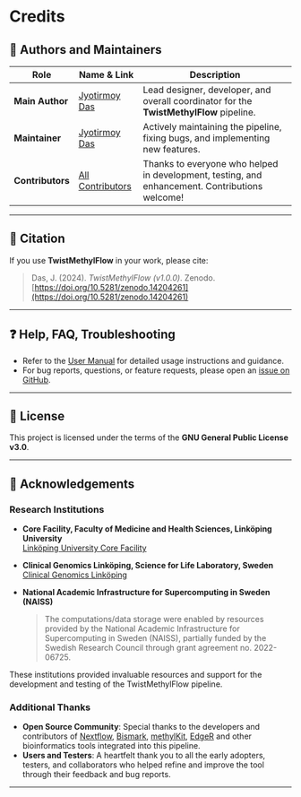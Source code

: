 # Credits

## 👤 Authors and Maintainers

| Role         | Name & Link                                                                 | Description                                                                                      |
|--------------|------------------------------------------------------------------------------|--------------------------------------------------------------------------------------------------|
| **Main Author** | [Jyotirmoy Das](https://github.com/JD2112)                                  | Lead designer, developer, and overall coordinator for the **TwistMethylFlow** pipeline.           |
| **Maintainer**  | [Jyotirmoy Das](https://github.com/JD2112)                                  | Actively maintaining the pipeline, fixing bugs, and implementing new features.                  |
| **Contributors**| [All Contributors](https://github.com/JD2112/TwistMethylFlow/pulls)           | Thanks to everyone who helped in development, testing, and enhancement. Contributions welcome!  |

---

## 📄 Citation

If you use **TwistMethylFlow** in your work, please cite:

> Das, J. (2024). *TwistMethylFlow (v1.0.0)*. Zenodo. [https://doi.org/10.5281/zenodo.14204261](https://doi.org/10.5281/zenodo.14204261)

---

## ❓ Help, FAQ, Troubleshooting

- Refer to the [User Manual](index.md) for detailed usage instructions and guidance.
- For bug reports, questions, or feature requests, please open an [issue on GitHub](https://github.com/JD2112/TwistMethylFlow/issues).

---

## 📜 License

This project is licensed under the terms of the **GNU General Public License v3.0**.  

---

## 🙏 Acknowledgements

### Research Institutions

- **Core Facility, Faculty of Medicine and Health Sciences, Linköping University**  
  [Linköping University Core Facility](https://liu.se/en/organisation/liu/medfak/coref)

- **Clinical Genomics Linköping, Science for Life Laboratory, Sweden**  
  [Clinical Genomics Linköping](https://www.scilifelab.se/units/clinical-genomics-linkoping/)

- **National Academic Infrastructure for Supercomputing in Sweden (NAISS)**
  > The computations/data storage were enabled by resources provided by the National Academic Infrastructure for Supercomputing in Sweden (NAISS), partially funded by the Swedish Research Council through grant agreement no. 2022-06725.

These institutions provided invaluable resources and support for the development and testing of the TwistMethylFlow pipeline.

### Additional Thanks

- **Open Source Community**: Special thanks to the developers and contributors of [Nextflow](https://www.nextflow.io/), [Bismark](https://www.bioinformatics.babraham.ac.uk/projects/bismark/), [methylKit](https://github.com/observer101/methylKit), [EdgeR](https://bioconductor.org/packages/release/bioc/html/edgeR.html) and other bioinformatics tools integrated into this pipeline.
- **Users and Testers**: A heartfelt thank you to all the early adopters, testers, and collaborators who helped refine and improve the tool through their feedback and bug reports.

---

